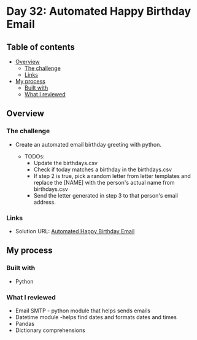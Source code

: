 # Day 32: Automated Happy Birthday Email

## Table of contents

- [Overview](#overview)
  - [The challenge](#the-challenge)
  - [Links](#links)
- [My process](#my-process)
  - [Built with](#built-with)
  - [What I reviewed](#what-i-reviewed)

## Overview

### The challenge

- Create an automated email birthday greeting with python.

  - TODOs:
    - Update the birthdays.csv
    - Check if today matches a birthday in the birthdays.csv
    - If step 2 is true, pick a random letter from letter templates and replace the [NAME] with the person's actual name from birthdays.csv
    - Send the letter generated in step 3 to that person's email address.

### Links

- Solution URL: [Automated Happy Birthday Email](https://github.com/Mikerniker/100_Days_of_Python/tree/main/Day32)

## My process

### Built with

- Python


### What I reviewed
- Email SMTP - python module that helps sends emails
- Datetime module -helps find dates and formats dates and times
- Pandas
- Dictionary comprehensions


